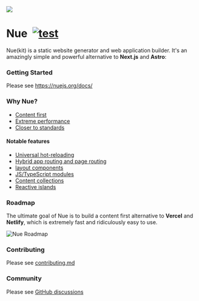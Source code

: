 
<a href="https://nuejs.org">
  <img src="https://nuejs.org/img/nue-banner-big.png?1">
</a>

# Nue &nbsp;[![test](https://github.com/nuejs/nue/actions/workflows/test.yaml/badge.svg?branch=master)](https://github.com/nuejs/nue/actions/workflows/test.yaml)
Nue(kit) is a static website generator and web application builder. It's an amazingly simple and powerful alternative to **Next.js** and **Astro**:


### Getting Started

Please see https://nuejs.org/docs/


### Why Nue?

- [Content first](https://nuejs.org/docs/why-nue/content-first.html)
- [Extreme performance](https://nuejs.org/docs/why-nue/extreme-performance.html)
- [Closer to standards](https://nuejs.org/docs/why-nue/closer-to-standards.html)

#### Notable features

- [Universal hot-reloading](https://nuejs.org/docs/concepts/universal-hot-reloading.html)
- [Hybrid app routing and page routing](https://nuejs.org/docs/concepts/client-side-navigation.html)
- [layout components](https://nuejs.org/docs/concepts/layout-components.html)
- [JS/TypeScript modules](https://nuejs.org/docs/concepts/js-modules.html)
- [Content collections](https://nuejs.org/docs/concepts/content-collections.html)
- [Reactive islands](https://nuejs.org/docs/concepts/reactive-islands.html)


### Roadmap
The ultimate goal of Nue is to build a content first alternative to **Vercel** and **Netlify**, which is extremely fast and ridiculously easy to use.

![Nue Roadmap](https://nuejs.org/img/roadmap4-big.png)


### Contributing

Please see [contributing.md](/CONTRIBUTING.md)


### Community

Please see [GitHub discussions](https://github.com/nuejs/nue/discussions)

